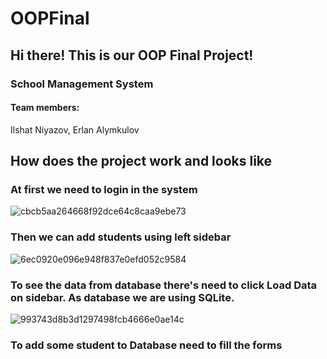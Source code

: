 # OOPFinal
<h2>Hi there! This is our OOP Final Project!</h2>
<h3>School Management System</h3>
<h4>Team members:</h4>
Ilshat Niyazov, Erlan Alymkulov
<h2>How does the project work and looks like</h2>
<h3>At first we need to login in the system</h3>

![cbcb5aa264668f92dce64c8caa9ebe73](https://user-images.githubusercontent.com/39675003/101989152-b142c180-3cc8-11eb-9198-5e3475c0dfee.png)

<h3>Then we can add students using left sidebar</h3>

![6ec0920e096e948f837e0efd052c9584](https://user-images.githubusercontent.com/39675003/101989200-fb2ba780-3cc8-11eb-81f8-01489c6cd8a1.png)

<h3>To see the data from database there's need to click Load Data on sidebar. As database we are using SQLite.</h3>

![993743d8b3d1297498fcb4666e0ae14c](https://user-images.githubusercontent.com/39675003/101989453-94a78900-3cca-11eb-8102-d0de62f4a5a0.png)

<h3>To add some student to Database need to fill the forms</h3>
